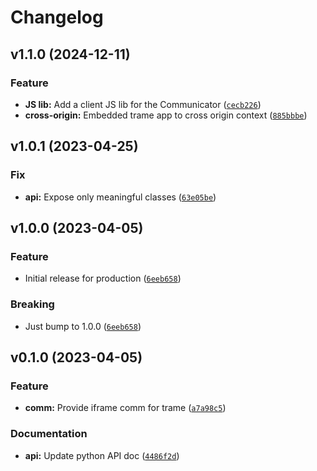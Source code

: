 # Changelog

<!--next-version-placeholder-->

## v1.1.0 (2024-12-11)

### Feature

* **JS lib:** Add a client JS lib for the Communicator ([`cecb226`](https://github.com/Kitware/trame-iframe/commit/cecb2260f260525c10957d9d2f4720686da0eab4))
* **cross-origin:** Embedded trame app to cross origin context ([`885bbbe`](https://github.com/Kitware/trame-iframe/commit/885bbbe3e2e3a8b115d06b37883093d89c967764))

## v1.0.1 (2023-04-25)
### Fix
* **api:** Expose only meaningful classes ([`63e05be`](https://github.com/Kitware/trame-iframe/commit/63e05be7103de5d85aa4be3a02f3d4f9b4f185e3))

## v1.0.0 (2023-04-05)
### Feature
* Initial release for production ([`6eeb658`](https://github.com/Kitware/trame-iframe/commit/6eeb658f999ba73c26f551d6a4c11d2799fa1da7))

### Breaking
* Just bump to 1.0.0 ([`6eeb658`](https://github.com/Kitware/trame-iframe/commit/6eeb658f999ba73c26f551d6a4c11d2799fa1da7))

## v0.1.0 (2023-04-05)
### Feature
* **comm:** Provide iframe comm for trame ([`a7a98c5`](https://github.com/Kitware/trame-iframe/commit/a7a98c5b47c66f15d55c0445021f65a31cd70b97))

### Documentation
* **api:** Update python API doc ([`4486f2d`](https://github.com/Kitware/trame-iframe/commit/4486f2d98bff86131bd26f334b38dccb7afdd579))
